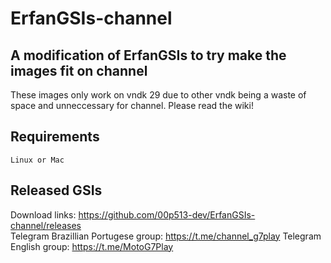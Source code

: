 # ErfanGSIs-channel

## A modification of ErfanGSIs to try make the images fit on channel

These images only work on vndk 29 due to other vndk being a waste of space and unneccessary for channel. Please read the wiki!

## Requirements
    Linux or Mac

## Released GSIs
Download links: https://github.com/00p513-dev/ErfanGSIs-channel/releases   
Telegram Brazillian Portugese group: https://t.me/channel_g7play 
Telegram English group: https://t.me/MotoG7Play 
